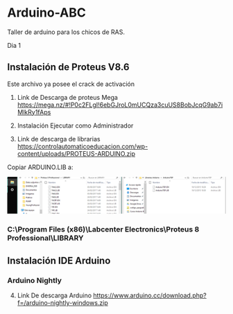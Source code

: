 # Arduino-ABC
Taller de arduino para los chicos de RAS.


Dia 1

## Instalación de Proteus V8.6 

Este archivo ya posee el crack de activación 
1. Link de Descarga de proteus Mega
https://mega.nz/#!P0c2FLgI!6ebGJroL0mUCQza3cuUS8BobJcqG9ab7iMlkRy1fAps

2. Instalación 
Ejecutar como Administrador

3. Link de descarga de librarias
https://controlautomaticoeducacion.com/wp-content/uploads/PROTEUS-ARDUINO.zip

Copiar ARDUINO.LIB a:

![Capt](https://github.com/RAS-Chapter-UNI-Nic/Arduino-ABC/blob/master/img/Captura.PNG)

### C:\Program Files (x86)\Labcenter Electronics\Proteus 8 Professional\LIBRARY


## Instalación IDE Arduino

### Arduino Nightly

4. Link De descarga Arduino
https://www.arduino.cc/download.php?f=/arduino-nightly-windows.zip
